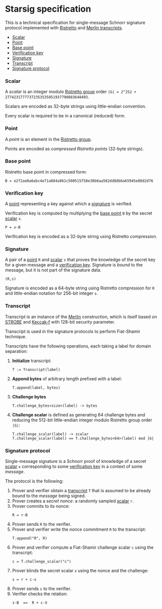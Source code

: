 # Starsig specification

This is a technical specification for single-message Schnorr signature protocol
implemented with [Ristretto](https://ristretto.group) and [Merlin transcripts](https://merlin.cool).

* [Scalar](#scalar)
* [Point](#point)
* [Base point](#base-point)
* [Verification key](#verification-key)
* [Signature](#signature)
* [Transcript](#transcript)
* [Signature protocol](#signature-protocol)

### Scalar

A _scalar_ is an integer modulo [Ristretto group](https://ristretto.group) order 
`|G| = 2^252 + 27742317777372353535851937790883648493`.

Scalars are encoded as 32-byte strings using little-endian convention.

Every scalar is required to be in a canonical (reduced) form.

### Point

A _point_ is an element in the [Ristretto group](https://ristretto.group).

Points are encoded as _compressed Ristretto points_ (32-byte strings).


### Base point

Ristretto base point in compressed form:

```
B = e2f2ae0a6abc4e71a884a961c500515f58e30b6aa582dd8db6a65945e08d2d76
```

### Verification key

A [point](#point) representing a key against which a [signature](#signature) is verified.

Verification key is computed by multiplying the [base point](#base-point) `B` by the secret [scalar](#scalar) `x`.

```
P = x·B
```

Verification key is encoded as a 32-byte string using Ristretto compression.


### Signature

A pair of a [point](#point) `R` and [scalar](#scalar) `s` that proves the knowledge of the secret key for a given message and a [verification key](#verification-key). Signature is _bound_ to the message, but it is not part of the signature data.

```
(R,s)
```

Signature is encoded as a 64-byte string using Ristretto compression for `R` and little-endian notation for 256-bit integer `s`.


### Transcript

Transcript is an instance of the [Merlin](https://merlin.cool) construction,
which is itself based on [STROBE](https://strobe.sourceforge.io/) and [Keccak-f](https://keccak.team/keccak.html)
with 128-bit security parameter.

Transcript is used in the signature protocols to perform Fiat-Shamir technique.

Transcripts have the following operations, each taking a label for domain separation:

1. **Initialize** transcript:
    ```
    T := Transcript(label)
    ```
2. **Append bytes** of arbitrary length prefixed with a label:
    ```
    T.append(label, bytes)
    ```
3. **Challenge bytes**
    ```    
    T.challenge_bytes<size>(label) -> bytes
    ```
4. **Challenge scalar** is defined as generating 64 challenge bytes and reducing the 512-bit little-endian integer modulo Ristretto group order `|G|`:
    ```    
    T.challenge_scalar(label) -> scalar
    T.challenge_scalar(label) == T.challenge_bytes<64>(label) mod |G|
    ```


### Signature protocol

Single-message signature is a Schnorr proof of knowledge of a secret [scalar](#scalar) `x`
corresponding to some [verification key](#verification-key) in a context of some _message_.

The protocol is the following:

1. Prover and verifier obtain a [transcript](#transcript) `T` that is assumed to be already bound to the _message_ being signed.
1. Prover creates a _secret nonce_: a randomly sampled [scalar](#scalar) `r`.
1. Prover commits to its nonce:
    ```
    R = r·B
    ```
1. Prover sends `R` to the verifier.
1. Prover and verifier write the nonce commitment `R` to the transcript:
    ```
    T.append("R", R)
    ```
1. Prover and verifier compute a Fiat-Shamir challenge scalar `c` using the transcript:
    ```
    c = T.challenge_scalar("c")
    ```
1. Prover blinds the secret scalar `x` using the nonce and the challenge:
    ```
    s = r + c·x
    ```
1. Prover sends `s` to the verifier.
1. Verifier checks the relation:
    ```
    s·B  ==  R + c·X
    ```
